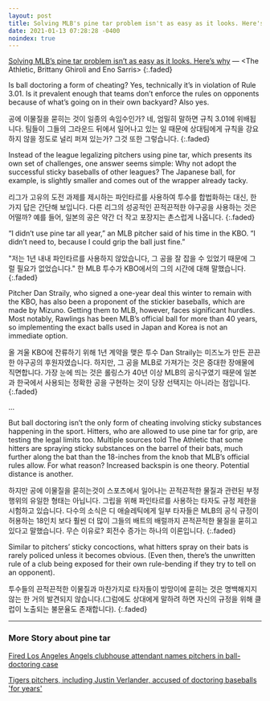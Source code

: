 ```yaml
---
layout: post
title: Solving MLB's pine tar problem isn't as easy as it looks. Here's why
date: 2021-01-13 07:28:28 -0400
noindex: true
---
```


[Solving MLB’s pine tar problem isn’t as easy as it looks. Here’s why](https://theathletic.com/2319591/2021/01/13/mlb-pine-tar-problem/) &mdash; <The Athletic, Brittany Ghiroli and Eno Sarris>
{:.faded}

Is ball doctoring a form of cheating? Yes, technically it’s in violation of Rule 3.01. Is it prevalent enough that teams don’t enforce the rules on opponents because of what’s going on in their own backyard? Also yes.

공에 이물질을 묻히는 것이 일종의 속임수인가? 네, 엄밀히 말하면 규칙 3.01에 위배됩니다. 팀들이 그들의 그라운드 뒤에서 일어나고 있는 일 때문에 상대팀에게 규칙을 강요하지 않을 정도로 널리 퍼져 있는가? 그것 또한 그렇습니다.
{:.faded}

Instead of the league legalizing pitchers using pine tar, which presents its own set of challenges, one answer seems simple: Why not adopt the successful sticky baseballs of other leagues? The Japanese ball, for example, is slightly smaller and comes out of the wrapper already tacky.

리그가 고유의 도전 과제를 제시하는 파인타르를 사용하여 투수를 합법화하는 대신, 한 가지 답은 간단해 보입니다. 다른 리그의 성공적인 끈적끈적한 야구공을 사용하는 것은 어떨까? 예를 들어, 일본의 공은 약간 더 작고 포장지는 촌스럽게 나옵니다.
{:.faded}

“I didn’t use pine tar all year,” an MLB pitcher said of his time in the KBO. “I didn’t need to, because I could grip the ball just fine.”

"저는 1년 내내 파인타르를 사용하지 않았습니다, 그 공을 잘 잡을 수 있었기 때문에 그럴 필요가 없었습니다." 한 MLB 투수가 KBO에서의 그의 시간에 대해 말했습니다.
{:.faded}

Pitcher Dan Straily, who signed a one-year deal this winter to remain with the KBO, has also been a proponent of the stickier baseballs, which are made by Mizuno. Getting them to MLB, however, faces significant hurdles. Most notably, Rawlings has been MLB’s official ball for more than 40 years, so implementing the exact balls used in Japan and Korea is not an immediate option.

올 겨울 KBO에 잔류하기 위해 1년 계약을 맺은 투수 Dan Straily는 미즈노가 만든 끈끈한 야구공의 후원자였습니다. 하지만, 그 공을 MLB로 가져가는 것은 중대한 장애물에 직면합니다. 가장 눈에 띄는 것은 롤링스가 40년 이상 MLB의 공식구였기 때문에 일본과 한국에서 사용되는 정확한 공을 구현하는 것이 당장 선택지는 아니라는 점입니다.
{:.faded}

...

But ball doctoring isn’t the only form of cheating involving sticky substances happening in the sport. Hitters, who are allowed to use pine tar for grip, are testing the legal limits too. Multiple sources told The Athletic that some hitters are spraying sticky substances on the barrel of their bats, much further along the bat than the 18-inches from the knob that MLB’s official rules allow. For what reason? Increased backspin is one theory. Potential distance is another.

하지만 공에 이물질을 묻히는것이 스포츠에서 일어나는 끈적끈적한 물질과 관련된 부정 행위의 유일한 형태는 아닙니다. 그립을 위해 파인타르를 사용하는 타자도 규정 제한을 시험하고 있습니다. 다수의 소식은 디 애슬레틱에게 일부 타자들은 MLB의 공식 규정이 허용하는 18인치 보다 훨씬 더 많이 그들의 배트의 배럴까지 끈적끈적한 물질을 묻히고 있다고 말했습니다. 무슨 이유로? 회전수 증가는 하나의 이론입니다.
{:.faded}

Similar to pitchers’ sticky concoctions, what hitters spray on their bats is rarely policed unless it becomes obvious. (Even then, there’s the unwritten rule of a club being exposed for their own rule-bending if they try to tell on an opponent).

투수들의 끈적끈적한 이물질과 마찬가지로 타자들이 방망이에 묻히는 것은 명백해지지 않는 한 거의 발견되지 않습니다.(그럼에도 상대에게 말하려 하면 자신의 규정을 위해 클럽이 노출되는 불문율도 존재합니다).
{:.faded}

---

### More Story about pine tar

[Fired Los Angeles Angels clubhouse attendant names pitchers in ball-doctoring case](https://numberblackh.github.io/story/2021-01-09-Fired-Los-Angeles-Angels-clubhouse-attendant-names-pitchers-in-ball-doctoring-case/)

[Tigers pitchers, including Justin Verlander, accused of doctoring baseballs 'for years'](https://numberblackh.github.io/story/2021-01-13-Tigers-pitchers,-including-Justin-Verlander,-accused-of-doctoring-baseballs-'for-years'/)
